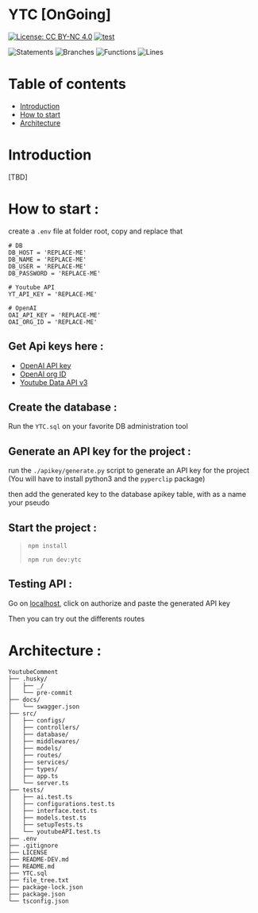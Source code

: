# YTC [OnGoing]

[![License: CC BY-NC 4.0](https://img.shields.io/badge/License-CC_BY--NC_4.0-lightgrey.svg)](https://creativecommons.org/licenses/by-nc/4.0/)
[![test](https://github.com/ElBartt/YTC/actions/workflows/tests.yml/badge.svg?branch=main)](https://github.com/ElBartt/YTC/actions/workflows/tests.yml)

![Statements](https://img.shields.io/badge/statements-8.28%25-red.svg?style=flat)
![Branches](https://img.shields.io/badge/branches-1.7%25-red.svg?style=flat)
![Functions](https://img.shields.io/badge/functions-7.5%25-red.svg?style=flat)
![Lines](https://img.shields.io/badge/lines-9.34%25-red.svg?style=flat)

# Table of contents

-   [Introduction](#introduction)
-   [How to start](#how-to-start)
-   [Architecture](#architecture)

# Introduction

[TBD]

# How to start :

create a `.env` file at folder root, copy and replace that

```
# DB
DB_HOST = 'REPLACE-ME'
DB_NAME = 'REPLACE-ME'
DB_USER = 'REPLACE-ME'
DB_PASSWORD = 'REPLACE-ME'

# Youtube API
YT_API_KEY = 'REPLACE-ME'

# OpenAI
OAI_API_KEY = 'REPLACE-ME'
OAI_ORG_ID = 'REPLACE-ME'
```

## Get Api keys here :

-   [OpenAI API key](https://platform.openai.com/account/api-keys)
-   [OpenAI org ID](https://platform.openai.com/account/org-settings)
-   [Youtube Data API v3](https://console.cloud.google.com/apis/library/youtube.googleapis.com?project=reflected-radio-138113)

## Create the database :

Run the `YTC.sql` on your favorite DB administration tool

## Generate an API key for the project :

run the `./apikey/generate.py` script to generate an API key for the project
(You will have to install python3 and the `pyperclip` package)

then add the generated key to the database apikey table, with as a name your pseudo

## Start the project :

> `npm install`
>
> `npm run dev:ytc`

## Testing API :

Go on [localhost](http://localhost:1234/api-docs/), click on authorize and paste the generated API key

Then you can try out the differents routes

# Architecture :

```
YoutubeComment
├── .husky/
│   ├── _/
│   └── pre-commit
├── docs/
│   └── swagger.json
├── src/
│   ├── configs/
│   ├── controllers/
│   ├── database/
│   ├── middlewares/
│   ├── models/
│   ├── routes/
│   ├── services/
│   ├── types/
│   ├── app.ts
│   └── server.ts
├── tests/
│   ├── ai.test.ts
│   ├── configurations.test.ts
│   ├── interface.test.ts
│   ├── models.test.ts
│   ├── setupTests.ts
│   └── youtubeAPI.test.ts
├── .env
├── .gitignore
├── LICENSE
├── README-DEV.md
├── README.md
├── YTC.sql
├── file_tree.txt
├── package-lock.json
├── package.json
└── tsconfig.json

```
